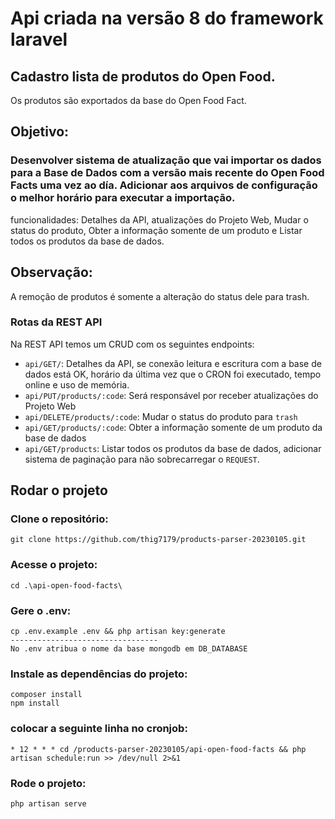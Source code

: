 # Api criada na versão 8 do framework laravel

## Cadastro lista de produtos do Open Food.

Os produtos são exportados da base do Open Food Fact.

## Objetivo:
### Desenvolver sistema de atualização que vai importar os dados para a Base de Dados com a versão mais recente do Open Food Facts uma vez ao día. Adicionar aos arquivos de configuração o melhor horário para executar a importação.

funcionalidades:
Detalhes da API, atualizações do Projeto Web, Mudar o status do produto, Obter a informação somente de um produto e Listar todos os produtos da base de dados.

## Observação:
A remoção de produtos é somente a alteração do status dele para trash.


### Rotas da REST API

Na REST API temos um CRUD com os seguintes endpoints:

 - `api/GET/`: Detalhes da API, se conexão leitura e escritura com a base de dados está OK, horário da última vez que o CRON foi executado, tempo online e uso de memória.
 - `api/PUT/products/:code`: Será responsável por receber atualizações do Projeto Web
 - `api/DELETE/products/:code`: Mudar o status do produto para `trash`
 - `api/GET/products/:code`: Obter a informação somente de um produto da base de dados
 - `api/GET/products`: Listar todos os produtos da base de dados, adicionar sistema de paginação para não sobrecarregar o `REQUEST`.

## Rodar o projeto

### Clone o repositório:
```
git clone https://github.com/thig7179/products-parser-20230105.git 
```

### Acesse o projeto:
```
cd .\api-open-food-facts\
```

### Gere o .env:
```
cp .env.example .env && php artisan key:generate
---------------------------------
No .env atribua o nome da base mongodb em DB_DATABASE
```

### Instale as dependências do projeto:
```
composer install
npm install
```

### colocar a seguinte linha no cronjob:
```
* 12 * * * cd /products-parser-20230105/api-open-food-facts && php artisan schedule:run >> /dev/null 2>&1
```

### Rode o projeto:
```
php artisan serve
```
